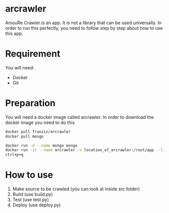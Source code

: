 # arcrawler
AmouRe Crawler.is an app. It is not a library that can be used universally. In order to run this perfectly, you need to follow step by step about how to use this app.

# Requirement
You will need:
- Docker
- Git

# Preparation
You will need a docker image called arcrawler. In order to download the docker image you need to do this
```bash
docker pull franziz/arcrawler
docker pull mongo

docker run -d --name mongo mongo
docker run -it --name arcrawler -v location_of_arcrawler:/root/app --link mongo:mongo franziz/arcrawler bash
ctrl+p+q
```

# How to use
1. Make source to be crawled (you can look at inside src folder)
2. Build (use build.py)
3. Test (use test.py)
4. Deploy (use deploy.py)
